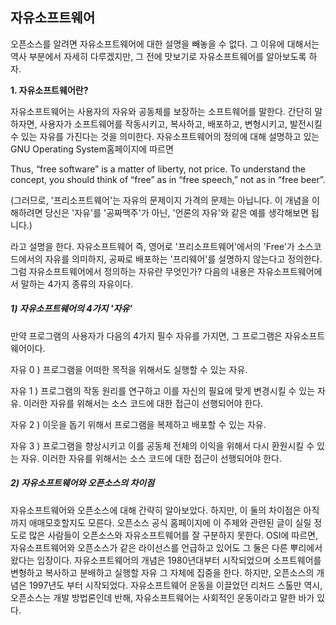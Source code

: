 ## **자유소프트웨어**

오픈소스를 알려면 자유소프트웨어에 대한 설명을 빼놓을 수 없다. 그 이유에 대해서는 역사 부분에서 자세히 다루겠지만,  그 전에 맛보기로 자유소프트웨어를 알아보도록 하자.

**1. 자유소프트웨어란?**

자유소프트웨어는 사용자의 자유와 공동체를 보장하는 소프트웨어를 말한다. 간단히 말하자면, 사용자가 소프트웨어를 작동시키고, 복사하고, 배포하고, 변형시키고, 발전시킬 수 있는 자유를 가진다는 것을 의미한다. 자유소프트웨어의 정의에 대해 설명하고 있는 GNU Operating System홈페이지에 따르면

Thus, “free software” is a matter of liberty, not price. To understand the concept, you should think of “free” as in “free speech,” not as in “free beer”.

\(그러므로, '프리소프트웨어'는 자유의 문제이지 가격의 문제는 아닙니다. 이 개념을 이해하려면 당신은 '자유'를 '공짜맥주'가 아닌,  '언론의 자유'와 같은 예를 생각해보면 됩니다.\)

라고 설명을 한다. 자유소프트웨어 즉, 영어로 '프리소프트웨어'에서의 'Free'가 소스코드에서의 자유를 의미하지, 공짜로 배포하는 '프리웨어'를 설명하지 않는다고 정의한다. 그럼 자유소프트웨어에서 정의하는 자유란 무엇인가? 다음의 내용은 자유소프트웨어에서 말하는 4가지 종류의 자유이다.

##### **1\)  자유소프트웨어의 4가지 '자유'**

만약 프로그램의 사용자가 다음의 4가지 필수 자유를 가지면,  그 프로그램은 자유소프트웨어이다.

자유 0 \) 프로그램을 어떠한 목적을 위해서도 실행할 수 있는 자유.

자유 1 \) 프로그램의 작동 원리를 연구하고 이를 자신의 필요에 맞게 변경시킬 수 있는 자유. 이러한 자유를 위해서는 소스 코드에 대한 접근이 선행되어야 한다.

자유 2 \) 이웃을 돕기 위해서 프로그램을 복제하고 배포할 수 있는 자유.

자유 3 \) 프로그램을 향상시키고 이를 공동체 전체의 이익을 위해서 다시 환원시킬 수 있는 자유. 이러한 자유를 위해서는 소스 코드에 대한 접근이 선행되어야 한다.

##### 2\) 자유소프트웨어와 오픈소스의 차이점

자유소프트웨어와 오픈소스에 대해 간략히 알아보았다. 하지만, 이 둘의 차이점은 아직까지 애매모호할지도 모른다. 오픈소스 공식 홈페이지에 이 주제와 관련된 글이 실릴 정도로 많은 사람들이 오픈소스와 자유소프트웨어를 잘 구분하지 못한다. OSI에 따르면,  자유소프트웨어와 오픈소스가 같은 라이선스를 언급하고 있어도 그 둘은 다른 뿌리에서 왔다는 입장이다. 자유소프트웨어의 개념은 1980년대부터 시작되었으며  소프트웨어를 변형하고 복사하고 분배하고 실행할 자유 그 자체에 집중을 한다. 하지만, 오픈소스의 개념은 1997년도 부터 시작되었다. 자유소프트웨어 운동을 이끌었던 리처드 스톨만 역시, 오픈소스는 개발 방법론인데 반해, 자유소프트웨어는 사회적인 운동이라고 말한 바가 있다.  



